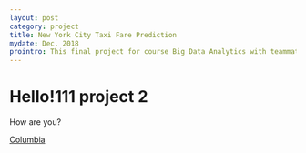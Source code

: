 ```yaml
---
layout: post
category: project
title: New York City Taxi Fare Prediction
mydate: Dec. 2018
prointro: This final project for course Big Data Analytics with teammates Shuhao Qiao and Yunfei Wang adopts different machine learning techniques and builds a demo Python application for users to predict taxi fares in New York City. The project is open-source and available on <a href="https://github.com/Sapphirine/NYC-Taxi-Fare-Prediction">GitHub</a>.
---
```

# Hello!111 project 2

How are you?

[Columbia](http://www.columbia.edu)